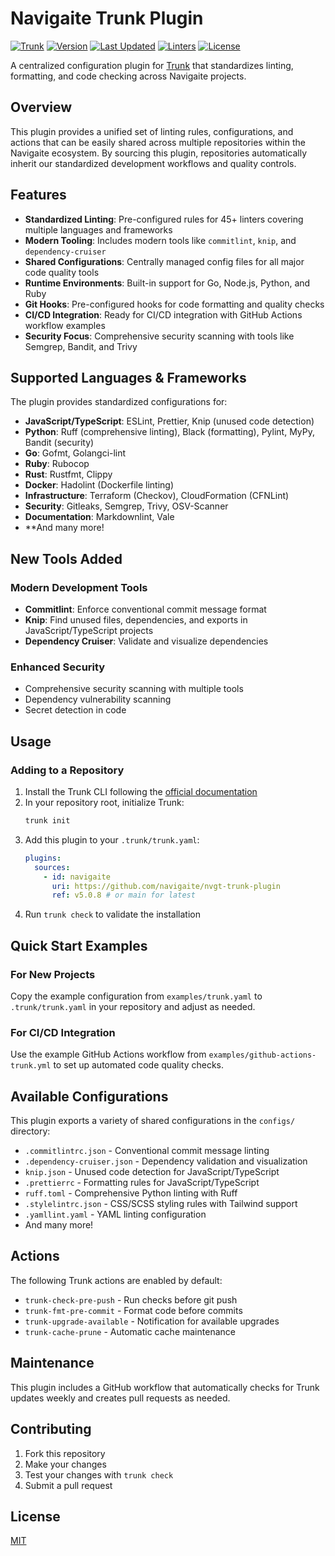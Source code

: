 # Navigaite Trunk Plugin

[![Trunk](https://img.shields.io/badge/Trunk-Powered-brightgreen)](https://trunk.io)
[![Version](https://img.shields.io/badge/Version-v5.0.8-blue)](https://github.com/Navigaite/nvgt-trunk-plugin/releases)
[![Last Updated](https://img.shields.io/badge/Last%20Updated-June%202025-success)](https://github.com/Navigaite/nvgt-trunk-plugin)
[![Linters](https://img.shields.io/badge/Linters-45%2B-yellow)](https://github.com/Navigaite/nvgt-trunk-plugin)
[![License](https://img.shields.io/badge/License-MIT-green)](./LICENSE)

A centralized configuration plugin for [Trunk](https://trunk.io) that standardizes linting, formatting, and code checking across Navigaite
projects.

## Overview

This plugin provides a unified set of linting rules, configurations, and actions that can be easily shared across multiple repositories
within the Navigaite ecosystem. By sourcing this plugin, repositories automatically inherit our standardized development workflows and
quality controls.

## Features

- **Standardized Linting**: Pre-configured rules for 45+ linters covering multiple languages and frameworks
- **Modern Tooling**: Includes modern tools like `commitlint`, `knip`, and `dependency-cruiser`
- **Shared Configurations**: Centrally managed config files for all major code quality tools
- **Runtime Environments**: Built-in support for Go, Node.js, Python, and Ruby
- **Git Hooks**: Pre-configured hooks for code formatting and quality checks
- **CI/CD Integration**: Ready for CI/CD integration with GitHub Actions workflow examples
- **Security Focus**: Comprehensive security scanning with tools like Semgrep, Bandit, and Trivy

## Supported Languages & Frameworks

The plugin provides standardized configurations for:

- **JavaScript/TypeScript**: ESLint, Prettier, Knip (unused code detection)
- **Python**: Ruff (comprehensive linting), Black (formatting), Pylint, MyPy, Bandit (security)
- **Go**: Gofmt, Golangci-lint
- **Ruby**: Rubocop
- **Rust**: Rustfmt, Clippy
- **Docker**: Hadolint (Dockerfile linting)
- **Infrastructure**: Terraform (Checkov), CloudFormation (CFNLint)
- **Security**: Gitleaks, Semgrep, Trivy, OSV-Scanner
- **Documentation**: Markdownlint, Vale
- **And many more!

## New Tools Added

### Modern Development Tools
- **Commitlint**: Enforce conventional commit message format
- **Knip**: Find unused files, dependencies, and exports in JavaScript/TypeScript projects
- **Dependency Cruiser**: Validate and visualize dependencies

### Enhanced Security
- Comprehensive security scanning with multiple tools
- Dependency vulnerability scanning
- Secret detection in code

## Usage

### Adding to a Repository

1. Install the Trunk CLI following the [official documentation](https://docs.trunk.io)
2. In your repository root, initialize Trunk:
   ```bash
   trunk init
   ```
3. Add this plugin to your `.trunk/trunk.yaml`:
   ```yaml
   plugins:
     sources:
       - id: navigaite
         uri: https://github.com/navigaite/nvgt-trunk-plugin
         ref: v5.0.8 # or main for latest
   ```
4. Run `trunk check` to validate the installation

## Quick Start Examples

### For New Projects
Copy the example configuration from `examples/trunk.yaml` to `.trunk/trunk.yaml` in your repository and adjust as needed.

### For CI/CD Integration
Use the example GitHub Actions workflow from `examples/github-actions-trunk.yml` to set up automated code quality checks.

## Available Configurations

This plugin exports a variety of shared configurations in the `configs/` directory:

- `.commitlintrc.json` - Conventional commit message linting
- `.dependency-cruiser.json` - Dependency validation and visualization
- `knip.json` - Unused code detection for JavaScript/TypeScript
- `.prettierrc` - Formatting rules for JavaScript/TypeScript
- `ruff.toml` - Comprehensive Python linting with Ruff
- `.stylelintrc.json` - CSS/SCSS styling rules with Tailwind support
- `.yamllint.yaml` - YAML linting configuration
- And many more!

## Actions

The following Trunk actions are enabled by default:

- `trunk-check-pre-push` - Run checks before git push
- `trunk-fmt-pre-commit` - Format code before commits
- `trunk-upgrade-available` - Notification for available upgrades
- `trunk-cache-prune` - Automatic cache maintenance

## Maintenance

This plugin includes a GitHub workflow that automatically checks for Trunk updates weekly and creates pull requests as needed.

## Contributing

1. Fork this repository
2. Make your changes
3. Test your changes with `trunk check`
4. Submit a pull request

## License

[MIT](LICENSE)
